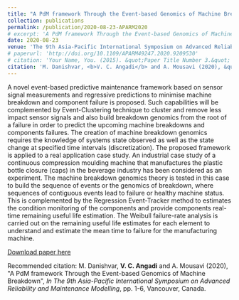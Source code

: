 ```yaml
---
title: "A PdM framework Through the Event-based Genomics of Machine Breakdown"
collection: publications
permalink: /publication/2020-08-23-APARM2020
# excerpt: 'A PdM framework Through the Event-based Genomics of Machine Breakdown.'
date: 2020-08-23
venue: 'The 9th Asia-Pacific International Symposium on Advanced Reliability and Maintenance Modelling, Vancouver, Canada'
# paperurl: 'http://doi.org/10.1109/APARM49247.2020.9209530'
# citation: 'Your Name, You. (2015). &quot;Paper Title Number 3.&quot; <i>Journal 1</i>. 1(3).'
citation: 'M. Danishvar, <b>V. C. Angadi</b> and A. Mousavi (2020), &quot;A PdM framework Through the Event-based Genomics of Machine Breakdown&quot;, <i>In The 9th Asia-Pacific International Symposium on Advanced Reliability and Maintenance Modelling</i>, pp. 1-6, Vancouver, Canada.'
---
```

A novel event-based predictive maintenance framework based on sensor signal measurements and regressive predictions to minimise machine breakdown and component failure is proposed. Such capabilities will be complemented by Event-Clustering technique to cluster and remove less impact sensor signals and also build breakdown genomics from the root of a failure in order to predict the upcoming machine breakdowns and components failures. The creation of machine breakdown genomics requires the knowledge of systems state observed as well as the state change at specified time intervals (discretization). The proposed framework is applied to a real application case study. An industrial case study of a continuous compression moulding machine that manufactures the plastic bottle closure (caps) in the beverage industry has been considered as an experiment. The machine breakdown genomics theory is tested in this case to build the sequence of events or the genomics of breakdown, where sequences of contiguous events lead to failure or healthy machine status. This is complemented by the Regression Event-Tracker method to estimates the condition monitoring of the components and provide components real-time remaining useful life estimation. The Weibull failure-rate analysis is carried out on the remaining useful life estimates for each element to understand and estimate the mean time to failure for the manufacturing machine.

[Download paper here](http://doi.org/10.1109/APARM49247.2020.9209530)


Recommended citation: M. Danishvar, <b>V. C. Angadi</b> and A. Mousavi (2020), &quot;A PdM framework Through the Event-based Genomics of Machine Breakdown&quot;, <i>In The 9th Asia-Pacific International Symposium on Advanced Reliability and Maintenance Modelling</i>, pp. 1-6, Vancouver, Canada.
